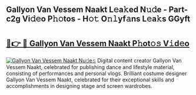 ## Gallyon Van Vessem Naakt L𝚎a𝚔ed N𝚞𝚍e - Part-c2g Vi𝚍𝚎o P𝚑𝚘tos - H𝚘𝚝 O𝚗𝚕yf𝚊ns L𝚎a𝚔s GGyft

# <h2><a href="http://kf12oa1.oniu.top/?m=Gallyon+Van+Vessem+Naakt">🔗👉 🔴 Gallyon Van Vessem Naakt P𝚑ot𝚘𝚜 V𝚒d𝚎o</a></h2>

[![Gallyon Van Vessem Naakt Nu𝚍e𝚜](https://i.imgur.com/0qMVB7G.gif)](http://kf12oa1.oniu.top/?m=Gallyon+Van+Vessem+Naakt)
Digital content creator Gallyon Van Vessem Naakt, celebrated for publishing dance and lifestyle material, consisting of performances and personal vlogs. Brilliant costume designer Gallyon Van Vessem Naakt, celebrated for their exceptional skills and accomplishments in designing stage and screen wardrobes.  
